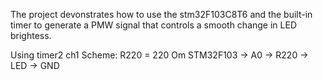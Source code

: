 The project devonstrates how to use the stm32F103C8T6 and the built-in timer to generate a PMW signal that controls a smooth change in LED brightess.

Using timer2 ch1
Scheme: R220 = 220 Om
STM32F103 ->	A0 -> R220 -> LED -> GND
